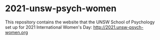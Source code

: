 
# 2021-unsw-psych-women

<!-- badges: start -->
<!-- badges: end -->

This repository contains the website that the UNSW School of Psychology set up for 2021 International Women's Day: http://2021.unsw-psych-women.org
